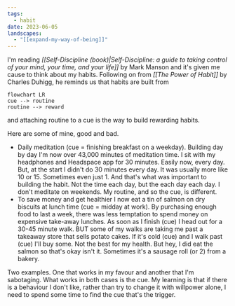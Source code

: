 ```yaml
---
tags:
  - habit
date: 2023-06-05
landscapes:
  - "[[expand-my-way-of-being]]"
---
```

I'm reading  *[[Self-Discipline (book)|Self-Discipline: a guide to taking control of your mind, your time, and your life]]* by Mark Manson and it's given me cause to think about my habits. Following on from *[[The Power of Habit]]* by Charles Duhigg, he reminds us that habits are built from 

```mermaid
flowchart LR
cue --> routine
routine --> reward
```
and attaching routine to a cue is the way to build rewarding habits.

Here are some of mine, good and bad.

- Daily meditation (cue = finishing breakfast on a weekday). Building day by day I'm now over 43,000 minutes of meditation time. I sit with my headphones and Headspace app for 30 minutes. Easily now, every day. But, at the start I didn't do 30 minutes every day. It was usually more like 10 or 15. Sometimes even just 1. And that's what was important to building the habit. Not the time each day, but the each day each day. I don't meditate on weekends. My routine, and so the cue, is different.
- To save money and get healthier I now eat a tin of salmon on dry biscuits at lunch time (cue = midday at work). By purchasing enough food to last a week, there was less temptation to spend money on expensive take-away lunches. As soon as I finish (cue) I head out for a 30-45 minute walk. BUT some of my walks are taking me past a takeaway store that sells potato cakes. If it's cold (cue) and I walk past (cue) I'll buy some. Not the best for my health. But hey, I did eat the salmon so that's okay isn't it. Sometimes it's a sausage roll (or 2) from a bakery.

Two examples. One that works in my favour and another that I'm sabotaging. What works in both cases is the cue. My learning is that if there is a behaviour I don't like, rather than try to change it with willpower alone, I need to spend some time to find the cue that's the trigger.